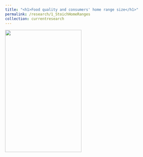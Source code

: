 ```yaml
---
title: "<h1>Food quality and consumers' home range size</h1>"
permalink: /research/1_StoichHomeRanges
collection: currentresearch
---
```


<img src="" alt="" style = "width:250px;height:400px;margin-right:15px;float:left">
